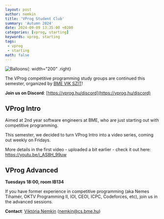 ```yaml
---
layout: post
author: nemkin
title: 'VProg Student Club'
summary: 'Autumn 2024'
date: 2024-09-09 13:35:00 +0200
categories: [vprog, starting]
keywords: vprog, starting
tags:
 - vprog
 - starting
math: false
---
```


![Balloons](https://vprog.hu/assets/img/balloons-cartoon.png){: width="200" .right}

The VProg competitive programming study groups are continued this semester, organized by [BME VIK SZIT](https://cs.bme.hu/english)!

**Join us on Discord**: [https://vprog.hu/discord](https://vprog.hu/discord)

## VProg Intro

Aimed at 2nd year software engineers at BME, who are just starting out with competitive programming.

This semester, we decided to turn VProg Intro into a video series, coming out weekly on Fridays.

More details in the first video - uploaded a bit earlier - check it out here: https://youtu.be/j_AS8H_99uw

## VProg Advanced

**Tuesdays 18:00, room IB134**

If you have former experience in competitive programming (aka Nemes Tihamér, OKTV Programming II, IOI, CEOI, ICPC, Codeforces, etc), join us in the advanced sessions.

**Contact**: [Viktória Nemkin](https://cs.bme.hu/~nemkin) ([nemkin@cs.bme.hu](mailto:nemkin@cs.bme.hu))
